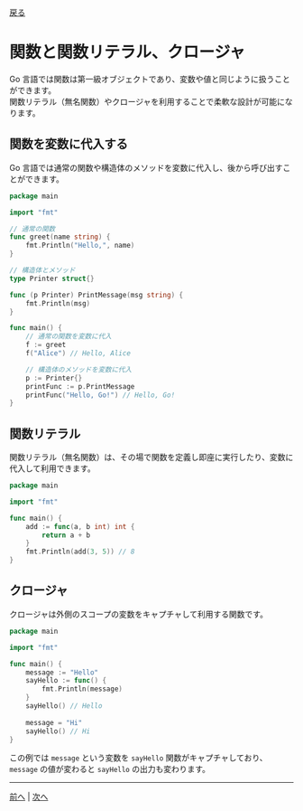 [戻る](../README.md)

# 関数と関数リテラル、クロージャ

Go 言語では関数は第一級オブジェクトであり、変数や値と同じように扱うことができます。  
関数リテラル（無名関数）やクロージャを利用することで柔軟な設計が可能になります。

## 関数を変数に代入する

Go 言語では通常の関数や構造体のメソッドを変数に代入し、後から呼び出すことができます。

```go
package main

import "fmt"

// 通常の関数
func greet(name string) {
    fmt.Println("Hello,", name)
}

// 構造体とメソッド
type Printer struct{}

func (p Printer) PrintMessage(msg string) {
    fmt.Println(msg)
}

func main() {
    // 通常の関数を変数に代入
    f := greet
    f("Alice") // Hello, Alice

    // 構造体のメソッドを変数に代入
    p := Printer{}
    printFunc := p.PrintMessage
    printFunc("Hello, Go!") // Hello, Go!
}
```

## 関数リテラル

関数リテラル（無名関数）は、その場で関数を定義し即座に実行したり、変数に代入して利用できます。

```go
package main

import "fmt"

func main() {
    add := func(a, b int) int {
        return a + b
    }
    fmt.Println(add(3, 5)) // 8
}
```

## クロージャ

クロージャは外側のスコープの変数をキャプチャして利用する関数です。

```go
package main

import "fmt"

func main() {
    message := "Hello"
    sayHello := func() {
        fmt.Println(message)
    }
    sayHello() // Hello
    
    message = "Hi"
    sayHello() // Hi
}
```

この例では `message` という変数を `sayHello` 関数がキャプチャしており、`message` の値が変わると `sayHello` の出力も変わります。

----
[前へ](../05_errorの判定と伝搬方法/README.md) | [次へ](../07_関数を受け取る関数、関数を返す関数（高階関数）/README.md)
